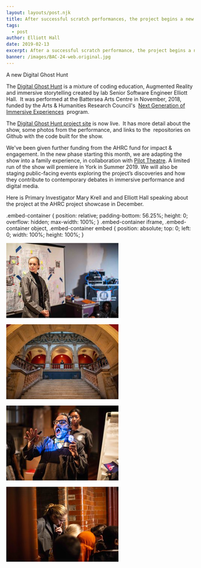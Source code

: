 ```yaml
---
layout: layouts/post.njk
title: After successful scratch performances, the project begins a new life
tags:
  - post
author: Elliott Hall
date: 2019-02-13
excerpt: After a successful scratch performance, the project begins a new life
banner: /images/BAC-24-web.original.jpg
---
```


A new Digital Ghost Hunt

The [Digital Ghost Hunt](https://digitalghosthunt.com) is a mixture of coding education, Augmented Reality and immersive storytelling created by lab Senior Software Engineer Elliott Hall.  It was performed at the Battersea Arts Centre in November, 2018, funded by the Arts & Humanities Research Council's  [Next Generation of Immersive Experiences](https://ceprogramme.com/immersive-experiences/projects)  program.

The [Digital Ghost Hunt project site](https://digitalghosthunt.com) is now live.  It has more detail about the show, some photos from the performance, and links to the  repositories on Github with the code built for the show.

We've been given further funding from the AHRC fund for impact & engagement. In the new phase starting this month, we are adapting the show into a family experience, in collaboration with [Pilot Theatre](https://www.pilot-theatre.com/). A limited run of the show will premiere in York in Summer 2019. We will also be staging public-facing events exploring the project’s discoveries and how they contribute to contemporary debates in immersive performance and digital media.

Here is Primary Investigator Mary Krell and and Elliott Hall speaking about the project at the AHRC project showcase in December.

.embed-container { position: relative; padding-bottom: 56.25%; height: 0; overflow: hidden; max-width: 100%; } .embed-container iframe, .embed-container object, .embed-container embed { position: absolute; top: 0; left: 0; width: 100%; height: 100%; }

![Louisa](/images/BAC-Kit_Theatre-32-web.width-300.jpg)

![BAC](/images/BAC-Kit_Theatre-4-web.width-300.jpg)

![Hemi siren](/images/BAC-Kit_Theatre-53-web.width-300.jpg)

![Louisa 2](/images/BAC-Kit_Theatre-11-web.width-300.jpg)
